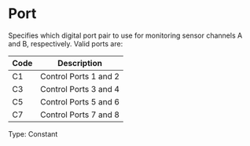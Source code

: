 # Port

Specifies which digital port pair to use for monitoring sensor channels A and B, respectively. Valid ports are:

| Code | Description           |
| ---- | --------------------- |
| C1   | Control Ports 1 and 2 |
| C3   | Control Ports 3 and 4 |
| C5   | Control Ports 5 and 6 |
| C7   | Control Ports 7 and 8 |

Type: Constant
